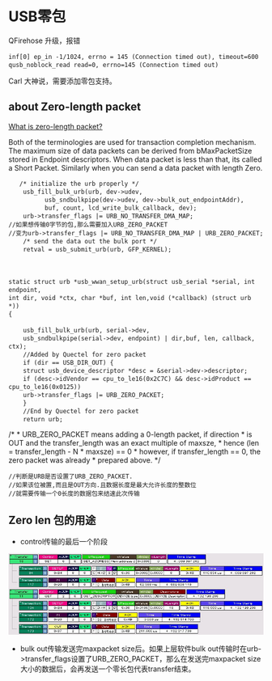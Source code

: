 USB零包
=====

QFirehose 升级，报错

	inf[0] ep_in -1/1024, errno = 145 (Connection timed out), timeout=600
	qusb_noblock_read read=0, errno=145 (Connection timed out)

Carl 大神说，需要添加零包支持。


about Zero-length packet
------

[What is zero-length packet?](https://stackoverflow.com/questions/48975323/what-is-zero-length-packet)

Both of the terminologies are used for transaction completion mechanism. The maximum size of data packets can be derived from bMaxPacketSize stored in Endpoint descriptors. When data packet is less than that, its called a Short Packet. Similarly when you can send a data packet with length Zero.

	   /* initialize the urb properly */
	    usb_fill_bulk_urb(urb, dev->udev,
		      usb_sndbulkpipe(dev->udev, dev->bulk_out_endpointAddr),
		      buf, count, lcd_write_bulk_callback, dev);
	    urb->transfer_flags |= URB_NO_TRANSFER_DMA_MAP;
	//如果想传输0字节的包,那么需要加入URB_ZERO_PACKET
	//变为urb->transfer_flags |= URB_NO_TRANSFER_DMA_MAP | URB_ZERO_PACKET;
	    /* send the data out the bulk port */
	    retval = usb_submit_urb(urb, GFP_KERNEL);



	static struct urb *usb_wwan_setup_urb(struct usb_serial *serial, int endpoint,
	int dir, void *ctx, char *buf, int len,void (*callback) (struct urb *))
	{

	    usb_fill_bulk_urb(urb, serial->dev,
	    usb_sndbulkpipe(serial->dev, endpoint) | dir,buf, len, callback, ctx);
	    //Added by Quectel for zero packet
	    if (dir == USB_DIR_OUT) {
	    struct usb_device_descriptor *desc = &serial->dev->descriptor;
	    if (desc->idVendor == cpu_to_le16(0x2C7C) && desc->idProduct == cpu_to_le16(0x0125))
		urb->transfer_flags |= URB_ZERO_PACKET;
	    }
	    //End by Quectel for zero packet
	    return urb;


/*
     * URB_ZERO_PACKET means adding a 0-length packet, if direction
     * is OUT and the transfer_length was an exact multiple of maxsze,
     * hence (len = transfer_length - N * maxsze) == 0
     * however, if transfer_length == 0, the zero packet was already
     * prepared above.
     */

    
    //判断是URB是否设置了URB_ZERO_PACKET.
    //如果该位被置,而且是OUT方向.且数据长度是最大允许长度的整数位
    //就需要传输一个0长度的数据包来结速此次传输

Zero len 包的用途
----

- control传输的最后一个阶段

![](ZeroLen1.png)

- bulk out传输发送完maxpacket size后。如果上层软件bulk out传输时在urb->transfer_flags设置了URB_ZERO_PACKET，那么在发送完maxpacket size大小的数据后，会再发送一个零长包代表transfer结束。
